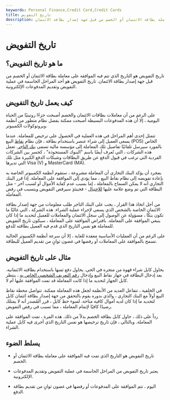 ```yaml
---
keywords: Personal Finance,Credit Card,Credit Cards
title: تاريخ التفويض
description: تاريخ التفويض هو التاريخ الذي تتم فيه الموافقة على معاملة بطاقة الائتمان أو الخصم من قبل جهة إصدار بطاقة الائتمان.
---
```


# تاريخ التفويض
## ما هو تاريخ التفويض؟

تاريخ التفويض هو التاريخ الذي تتم فيه الموافقة على معاملة بطاقة الائتمان أو الخصم من قبل جهة إصدار بطاقة الائتمان. تاريخ التفويض هو أحد المراحل الحاسمة في عملية التفويض وتقديم المدفوعات الإلكترونية.

## كيف يعمل تاريخ التفويض

على الرغم من أن معاملات بطاقات الائتمان والخصم أصبحت جزءًا روتينيًا من الحياة اليومية ، إلا أن هذه المدفوعات البسيطة أصبحت ممكنة بفضل نظام متطور من أنظمة وبروتوكولات الكمبيوتر.

تتمثل إحدى أهم المراحل في هذه العملية في الحصول على ترخيص للمعاملة. عندما يسعى العميل إلى شراء عنصر باستخدام بطاقة ، فإن نظام [نقاط](/point-of-sale) البيع (POS) الخاص بالمورد سيرسل تلقائيًا تفاصيل تلك المعاملة إلى مؤسسة مالية تسمى [بنك التاجر](/merchantbank). تعمل هذه الشركات ، التي تُعرف أيضًا باسم "البنوك المستحوذة" ، كجسر بين الشركات الفردية التي ترغب في قبول الدفع عن طريق البطاقات وشبكات الدفع الكبيرة مثل تلك التي تديرها Visa (V) و MasterCard (MA).

بمجرد أن يؤكد البنك التجاري أن المعاملة مشروعة ، ستقوم أنظمة الكمبيوتر الخاصة به بإعادة تفويضه إلى نظام نقاط البيع ، مما يؤدي إلى الموافقة على المعاملة. إذا قرر البنك التجاري أنه لا يمكن السماح بالمعاملة ، إما بسبب عدم كفاية الأموال أو لسبب آخر - مثل البطاقة التي تم وضع علامة عليها [للاحتيال](/fraud) - فحينئذٍ سيرفض التفويض ويتسبب في رفض المعاملة.

من أجل اتخاذ هذا القرار ، يجب على البنك التاجر طلب معلومات من جهة إصدار بطاقة الائتمان الخاصة بالشخص الذي يسعى لإجراء عملية الشراء. هذه الشركة ، التي غالبًا ما تكون بنكًا ، مسؤولة عن الوصول إلى سجل الائتمان والمعاملات للعميل لتحديد ما إذا كان ينبغي الموافقة على المعاملة. بافتراض الموافقة على المعاملة ، سيكون تاريخ التفويض للمعاملة هو نفس التاريخ الذي قدم فيه العميل بطاقته للدفع.

على الرغم من أن العمليات الأساسية معقدة للغاية ، إلا أن سرعة أنظمة الكمبيوتر الحالية تسمح بالموافقة على المعاملات أو رفضها في غضون ثوانٍ من تقديم العميل للبطاقة.

## مثال على تاريخ التفويض

يحاول كايل شراء قهوة من متجره في الحي. يحاول دفع ثمنها باستخدام بطاقته الائتمانية. بعد إدخال البطاقة في جهاز نقاط البيع وإدخال [رقم التعريف الشخصي الخاص به](/personal-identification-number) ، ينتظر كايل الجهاز لتحديد ما إذا كانت المعاملة قد تمت الموافقة عليها أم لا.

في الخلفية ، تتفاعل العديد من الأنظمة لجعل هذه المعاملة ممكنة. تتواصل محطة نقاط البيع أولاً مع البنك التجاري ، والذي بدوره يقوم بالتحقق من جهة إصدار بطاقة ائتمان كايل لتحديد ما إذا كان لديه أموال كافية متاحة. لسوء حظ كايل ، قرر المُصدر أنه لا يمتلك رصيدًا كافيًا لإتمام المعاملة ، مما تسبب في رفض التفويض.

رداً على ذلك ، حاول كايل بطاقة الخصم بدلاً من ذلك. هذه المرة ، تمت الموافقة على المعاملة. وبالتالي ، فإن تاريخ ترخيصها هو نفس التاريخ الذي أجرى فيه كايل عملية الشراء.

## يسلط الضوء

- تاريخ التفويض هو التاريخ الذي تمت فيه الموافقة على معاملة بطاقة الائتمان أو الخصم.

- يعتبر تاريخ التفويض من المراحل الحاسمة في عملية التفويض وتقديم المدفوعات الإلكترونية.

- اليوم ، تتم الموافقة على المدفوعات أو رفضها في غضون ثوانٍ من تقديم بطاقة الدفع.

